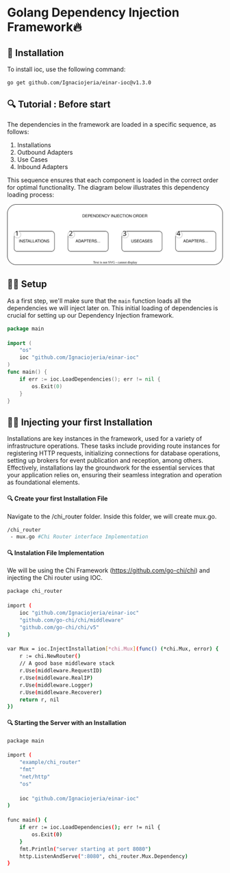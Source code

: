 # Golang Dependency Injection Framework🔥

## 🔧 Installation
To install ioc, use the following command:

    go get github.com/Ignaciojeria/einar-ioc@v1.3.0

## 🔍 Tutorial : Before start

The dependencies in the framework are loaded in a specific sequence, as follows:
1. Installations
2. Outbound Adapters
3. Use Cases
4. Inbound Adapters

This sequence ensures that each component is loaded in the correct order for optimal functionality. The diagram below illustrates this dependency loading process:

<p align="center">
  <img src="diagram.drawio.svg" alt="Diagram">
</p>

## 👨‍💻 Setup

As a first step, we'll make sure that the `main` function loads all the dependencies we will inject later on. This initial loading of dependencies is crucial for setting up our Dependency Injection framework.

```go
package main

import (
	"os"
	ioc "github.com/Ignaciojeria/einar-ioc"
)
func main() {
	if err := ioc.LoadDependencies(); err != nil {
		os.Exit(0)
	}
}
```

## 👨‍💻 Injecting your first Installation

Installations are key instances in the framework, used for a variety of infrastructure operations. These tasks include providing route instances for registering HTTP requests, initializing connections for database operations, setting up brokers for event publication and reception, among others. Effectively, installations lay the groundwork for the essential services that your application relies on, ensuring their seamless integration and operation as foundational elements.

####  🔍 Create your first Installation File
Navigate to the /chi_router folder. Inside this folder, we will create mux.go.
```bash
/chi_router
 - mux.go #Chi Router interface Implementation 
```

####  🔍 Instalation File Implementation
We will be using the Chi Framework (https://github.com/go-chi/chi) and injecting the Chi router using IOC.
```bash
package chi_router

import (
	ioc "github.com/Ignaciojeria/einar-ioc"
	"github.com/go-chi/chi/middleware"
	"github.com/go-chi/chi/v5"
)

var Mux = ioc.InjectInstallation[*chi.Mux](func() (*chi.Mux, error) {
	r := chi.NewRouter()
	// A good base middleware stack
	r.Use(middleware.RequestID)
	r.Use(middleware.RealIP)
	r.Use(middleware.Logger)
	r.Use(middleware.Recoverer)
	return r, nil
})

```

####  🔍 Starting the Server with an Installation
```bash
package main

import (
	"example/chi_router"
	"fmt"
	"net/http"
	"os"

	ioc "github.com/Ignaciojeria/einar-ioc"
)

func main() {
	if err := ioc.LoadDependencies(); err != nil {
		os.Exit(0)
	}
	fmt.Println("server starting at port 8080")
	http.ListenAndServe(":8080", chi_router.Mux.Dependency)
}
```